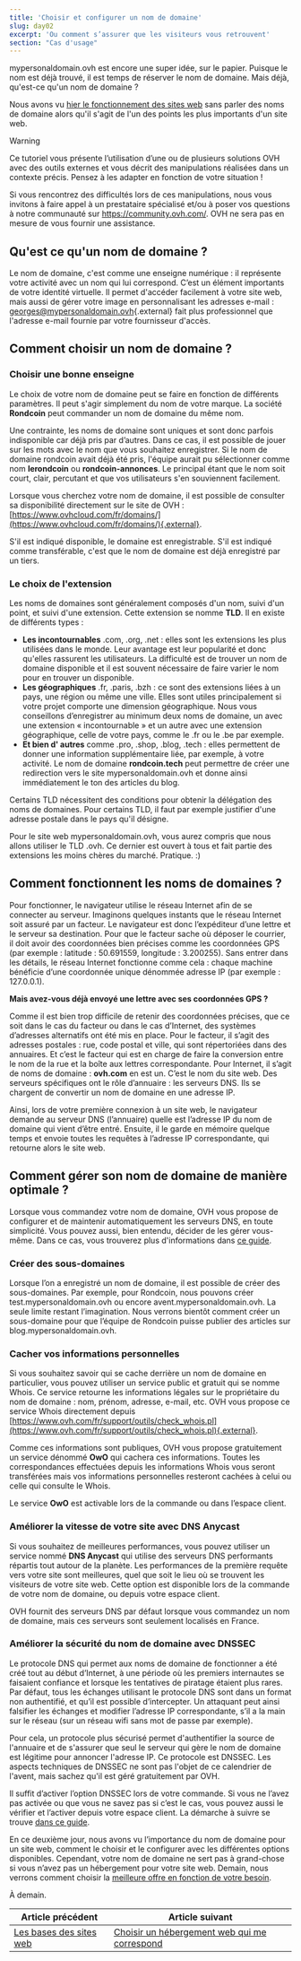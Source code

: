 ```yaml
---
title: 'Choisir et configurer un nom de domaine'
slug: day02
excerpt: 'Ou comment s’assurer que les visiteurs vous retrouvent'
section: "Cas d'usage"
---
```


mypersonaldomain.ovh est encore une super idée, sur le papier. Puisque le nom est déjà trouvé, il est temps de réserver le nom de domaine. Mais déjà, qu'est-ce qu'un nom de domaine ?

Nous avons vu [hier le fonctionnement des sites web](https://docs.ovh.com/fr/hosting/24-days/day01/) sans parler des noms de domaine alors qu'il s'agit de l'un des points les plus importants d'un site web.

> [!warning]
>
> Ce tutoriel vous présente l’utilisation d’une ou de plusieurs solutions OVH avec des outils externes et vous décrit des manipulations réalisées dans un contexte précis. Pensez à les adapter en fonction de votre situation !
>
> Si vous rencontrez des difficultés lors de ces manipulations, nous vous invitons à faire appel à un prestataire spécialisé et/ou à poser vos questions à notre communauté sur <https://community.ovh.com/>. OVH ne sera pas en mesure de vous fournir une assistance.
>

## Qu'est ce qu'un nom de domaine ?
Le nom de domaine, c'est comme une enseigne numérique : il représente votre activité avec un nom qui lui correspond. C’est un élément importants de votre identité virtuelle. Il permet d'accéder facilement à votre site web, mais aussi de gérer votre image en personnalisant les adresses e-mail : [georges@mypersonaldomain.ovh](mailto:georges@mypersonaldomain.ovh){.external} fait plus professionnel que l'adresse e-mail fournie par votre fournisseur d'accès.

## Comment choisir un nom de domaine ?

### Choisir une bonne enseigne
Le choix de votre nom de domaine peut se faire en fonction de différents paramètres. Il peut s'agir simplement du nom de votre marque. La société **Rondcoin** peut commander un nom de domaine du même nom.

Une contrainte, les noms de domaine sont uniques et sont donc parfois indisponible car déjà pris par d’autres. Dans ce cas, il est possible de jouer sur les mots avec le nom que vous souhaitez enregistrer. Si le nom de domaine rondcoin avait déjà été pris, l'équipe aurait pu sélectionner comme nom **lerondcoin** ou **rondcoin-annonces**. Le principal étant que le nom soit court, clair, percutant et que vos utilisateurs s'en souviennent facilement.

Lorsque vous cherchez votre nom de domaine, il est possible de consulter sa disponibilité directement sur le site de OVH : [https://www.ovhcloud.com/fr/domains/](https://www.ovhcloud.com/fr/domains/){.external}.

S'il est indiqué disponible, le domaine est enregistrable. S'il est indiqué comme transférable, c'est que le nom de domaine est déjà enregistré par un tiers.

### Le choix de l'extension
Les noms de domaines sont généralement composés d'un nom, suivi d'un point, et suivi d'une extension. Cette extension se nomme **TLD**. Il en existe de différents types :

- **Les incontournables** .com, .org, .net : elles sont les extensions les plus utilisées dans le monde. Leur avantage est leur popularité et donc qu'elles rassurent les utilisateurs. La difficulté est de trouver un nom de domaine disponible et il est souvent nécessaire de faire varier le nom pour en trouver un disponible.
- **Les géographiques** .fr, .paris, .bzh : ce sont des extensions liées à un pays, une région ou même une ville. Elles sont utiles principalement si votre projet comporte une dimension géographique. Nous vous conseillons d’enregistrer au minimum deux noms de domaine, un avec une extension « incontournable » et un autre avec une extension géographique, celle de votre pays, comme le .fr ou le .be par exemple.
- **Et bien d' autres** comme .pro, .shop, .blog, .tech : elles permettent de donner une information supplémentaire liée, par exemple, à votre activité. Le nom de domaine **rondcoin.tech** peut permettre de créer une redirection vers le site mypersonaldomain.ovh et donne ainsi immédiatement le ton des articles du blog.

Certains TLD nécessitent des conditions pour obtenir la délégation des noms de domaines. Pour certains TLD, il faut par exemple justifier d'une adresse postale dans le pays qu'il désigne.

Pour le site web mypersonaldomain.ovh, vous aurez compris que nous allons utiliser le TLD .ovh. Ce dernier est ouvert à tous et fait partie des extensions les moins chères du marché. Pratique. :)

## Comment fonctionnent les noms de domaines ?
Pour fonctionner, le navigateur utilise le réseau Internet afin de se connecter au serveur. Imaginons quelques instants que le réseau Internet soit assuré par un facteur. Le navigateur est donc l’expéditeur d’une lettre et le serveur sa destination. Pour que le facteur sache où déposer le courrier, il doit avoir des coordonnées bien précises comme les coordonnées GPS (par exemple : latitude : 50.691559, longitude : 3.200255). Sans entrer dans les détails, le réseau Internet fonctionne comme cela : chaque machine bénéficie d’une coordonnée unique dénommée adresse IP (par exemple : 127.0.0.1).

**Mais avez-vous déjà envoyé une lettre avec ses coordonnées GPS ?**

Comme il est bien trop difficile de retenir des coordonnées précises, que ce soit dans le cas du facteur ou dans le cas d’Internet, des systèmes d’adresses alternatifs ont été mis en place. Pour le facteur, il s’agit des adresses postales : rue, code postal et ville, qui sont répertoriées dans des annuaires. Et c’est le facteur qui est en charge de faire la conversion entre le nom de la rue et la boîte aux lettres correspondante. Pour Internet, il s’agit de noms de domaine : **ovh.com** en est un. C’est le nom du site web. Des serveurs spécifiques ont le rôle d’annuaire : les serveurs DNS. Ils se chargent de convertir un nom de domaine en une adresse IP.

Ainsi, lors de votre première connexion à un site web, le navigateur demande au serveur DNS (l’annuaire) quelle est l’adresse IP du nom de domaine qui vient d’être entré. Ensuite, il le garde en mémoire quelque temps et envoie toutes les requêtes à l’adresse IP correspondante, qui retourne alors le site web.

## Comment gérer son nom de domaine de manière optimale ?
Lorsque vous commandez votre nom de domaine, OVH vous propose de configurer et de maintenir automatiquement les serveurs DNS, en toute simplicité. Vous pouvez aussi, bien entendu, décider de les gérer vous-même. Dans ce cas, vous trouverez plus d'informations dans [ce guide](https://docs.ovh.com/fr/domains/editer-ma-zone-dns/).

### Créer des sous-domaines
Lorsque l’on a enregistré un nom de domaine, il est possible de créer des sous-domaines. Par exemple, pour Rondcoin, nous pouvons créer test.mypersonaldomain.ovh ou encore avent.mypersonaldomain.ovh. La seule limite restant l’imagination. Nous verrons bientôt comment créer un sous-domaine pour que l’équipe de Rondcoin puisse publier des articles sur blog.mypersonaldomain.ovh.

### Cacher vos informations personnelles
Si vous souhaitez savoir qui se cache derrière un nom de domaine en particulier, vous pouvez utiliser un service public et gratuit qui se nomme Whois. Ce service retourne les informations légales sur le propriétaire du nom de domaine : nom, prénom, adresse, e-mail, etc. OVH vous propose ce service Whois directement depuis [https://www.ovh.com/fr/support/outils/check_whois.pl](https://www.ovh.com/fr/support/outils/check_whois.pl){.external}.

Comme ces informations sont publiques, OVH vous propose gratuitement un service dénommé **OwO** qui cachera ces informations. Toutes les correspondances effectuées depuis les informations Whois vous seront transférées mais vos informations personnelles resteront cachées à celui ou celle qui consulte le Whois.

Le service **OwO** est activable lors de la commande ou dans l’espace client.

### Améliorer la vitesse de votre site avec DNS Anycast
Si vous souhaitez de meilleures performances, vous pouvez utiliser un service nommé **DNS Anycast** qui utilise des serveurs DNS performants répartis tout autour de la planète. Les performances de la première requête vers votre site sont meilleures, quel que soit le lieu où se trouvent les visiteurs de votre site web. Cette option est disponible lors de la commande de votre nom de domaine, ou depuis votre espace client.

OVH fournit des serveurs DNS par défaut lorsque vous commandez un nom de domaine, mais ces serveurs sont seulement localisés en France.

### Améliorer la sécurité du nom de domaine avec DNSSEC
Le protocole DNS qui permet aux noms de domaine de fonctionner a été créé tout au début d’Internet, à une période où les premiers internautes se faisaient confiance et lorsque les tentatives de piratage étaient plus rares. Par défaut, tous les échanges utilisant le protocole DNS sont dans un format non authentifié, et qu’il est possible d’intercepter. Un attaquant peut ainsi falsifier les échanges et modifier l’adresse IP correspondante, s’il a la main sur le réseau (sur un réseau wifi sans mot de passe par exemple).

Pour cela, un protocole plus sécurisé permet d'authentifier la source de l'annuaire et de s'assurer que seul le serveur qui gère le nom de domaine est légitime pour annoncer l'adresse IP. Ce protocole est DNSSEC. Les aspects techniques de DNSSEC ne sont pas l'objet de ce calendrier de l'avent, mais sachez qu'il est géré gratuitement par OVH.

Il suffit d’activer l’option DNSSEC lors de votre commande. Si vous ne l’avez pas activée ou que vous ne savez pas si c’est le cas, vous pouvez aussi le vérifier et l’activer depuis votre espace client. La démarche à suivre se trouve [dans ce guide](https://docs.ovh.com/fr/domains/securiser-votre-domaine-avec-dnssec/).

En ce deuxième jour, nous avons vu l’importance du nom de domaine pour un site web, comment le choisir et le configurer avec les différentes options disponibles. Cependant, votre nom de domaine ne sert pas à grand-chose si vous n’avez pas un hébergement pour votre site web. Demain, nous verrons comment choisir la [meilleure offre en fonction de votre besoin](https://docs.ovh.com/fr/hosting/24-days/day03/).

À demain.

| Article précédent | Article suivant |
|---|---|
| [Les bases des sites web](https://docs.ovh.com/fr/hosting/24-days/day01/) | [Choisir un hébergement web qui me correspond](https://docs.ovh.com/fr/hosting/24-days/day03/) |
